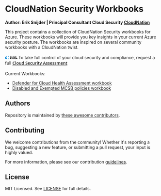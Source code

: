 # CloudNation Security Workbooks

**Author: Erik Snijder | Principal Consultant Cloud Security [CloudNation](https://www.cloudnation.nl)**

This project contains a collection of CloudNation Security workbooks for Azure. These workbooks will provide you key insights in your current Azure security posture.
The workbooks are inspired on several community workbooks with a CloudNation twist.
<br/>
<br/>
<img src='./images/cloudnation_logo_small.png' alt='Cloudnation Logo' width='40' /> To take full control of your cloud security and compliance, request a full </span>[<span style="font-family: Open Sans; font-weight: 620"> Cloud Security Assessment </span>](https://www.cloudnation.nl/en/services/cloud-security-assessment)
<br/>
<br/>
Current Workbooks:

- [Defender for Cloud Health Assessment workbook](https://github.com/CloudNationHQ/Security-Workbooks/blob/main/DfC%20Health%20Assessment%20workbook/ReadMe.md)
- [Disabled and Exempted MCSB policies workbook](https://github.com/CloudNationHQ/Security-Workbooks/blob/main/Disabled%20and%20Exempt%20workbook/ReadMe.md)

## Authors

Repository is maintained by [these awesome contributors](https://github.com/cloudnationhq/Security-Workbooks/graphs/contributors).

## Contributing

We welcome contributions from the community! Whether it's reporting a bug, suggesting a new feature, or submitting a pull request, your input is highly valued.

For more information, please see our contribution [guidelines](./CONTRIBUTING.md).

## License

MIT Licensed. See [LICENSE](https://github.com/cloudnationhq/Security-Workbooks/blob/main/LICENSE) for full details.
